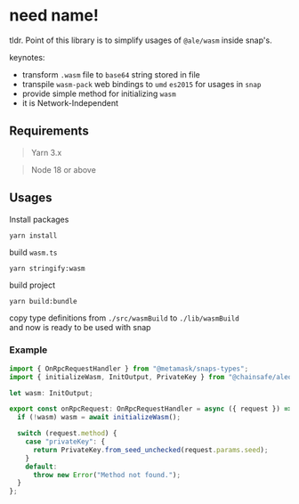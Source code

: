 # need name!

tldr. Point of this library is to simplify usages of `@ale/wasm` inside snap's.

keynotes:
 * transform `.wasm` file to `base64` string stored in file
 * transpile `wasm-pack` web bindings to `umd` `es2015` for usages in `snap`
 * provide simple method for initializing `wasm`
 * it is Network-Independent

## Requirements

> Yarn 3.x

> Node 18 or above

## Usages

Install packages
```shell
yarn install
```

build `wasm.ts`
```shell
yarn stringify:wasm
```

build project
```shell
yarn build:bundle
```

copy type definitions from `./src/wasmBuild` to `./lib/wasmBuild`  
and now is ready to be used with snap

### Example
```typescript
import { OnRpcRequestHandler } from "@metamask/snaps-types";
import { initializeWasm, InitOutput, PrivateKey } from "@chainsafe/aleo-snap-wasm";

let wasm: InitOutput;

export const onRpcRequest: OnRpcRequestHandler = async ({ request }) => {
  if (!wasm) wasm = await initializeWasm();

  switch (request.method) {
    case "privateKey": {
      return PrivateKey.from_seed_unchecked(request.params.seed);
    }
    default:
      throw new Error("Method not found.");
  }
};
```
